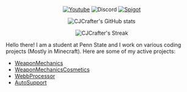 <div align="center">

  [![Youtube](https://img.shields.io/youtube/channel/subscribers/UC8KH0aOumN--3Mzjs2k2kcw?label=CJCrafter&style=social)](https://www.youtube.com/channel/UC8KH0aOumN--3Mzjs2k2kcw)
  ![Discord](https://img.shields.io/badge/CJCrafter%234522-d?label=&logo=discord&logoColor=ffffff&color=7389D8&labelColor=6A7EC2)
  [![Spigot](https://img.shields.io/badge/-CJCrafter1-orange?logo=data%3Aimage%2Fx-icon%3Bbase64%2CAAABAAEAEBAQAAAAAAAoAQAAFgAAACgAAAAQAAAAIAAAAAEABAAAAAAAgAAAAAAAAAAAAAAAEAAAAAAAAAAAAAAAAND%2FAOhGOgA%2F6OIAAAAAAAAAAAAAAAAAAAAAAAAAAAAAAAAAAAAAAAAAAAAAAAAAAAAAAAAAAAAAAAAAAAAAAAAAAiAAAAAAAAACIAAAAAAAAAIgAAAAAAAAAAAAAAAAAAABEAAAAzMQABEQAAARMzEBERARERETMxERAAAAARMzEAAAAAAAETMwAAAAAAABEwAAAAAAAAERAAAAAAAAABAAAAAAAAAAEAAAAAAAAAAAAAAAAAAAAAAAAAD%2F%2BQAA%2F%2FkAAP%2F5AAD%2F8AAA%2BDAAAPAgAAAAAAAAAAEAAAADAADwDwAA%2FB8AAPwfAAD8HwAA%2Fj8AAP4%2FAADwBwAA)](https://www.spigotmc.org/members/447051/)
  
  ![CJCrafter's GitHub stats](https://github-readme-stats.vercel.app/api?username=CJCrafter&theme=onedark&count_private=true&hide=commits)
  
  ![CJCrafter's Streak](https://streak-stats.demolab.com?user=CJCrafter&theme=onedark)
</div>



Hello there! I am a student at Penn State and I work on various coding projects (Mostly in Minecraft). Here
are some of my active projects:
* [WeaponMechanics](https://github.com/WeaponMechanics/MechanicsMain)
* [WeaponMechanicsCosmetics](https://www.spigotmc.org/resources/104539/)
* [WebbProcessor](https://github.com/ThunderBird260/WebbProcessor)
* [AutoSupport](https://github.com/CJCrafter/AutoSupport)
